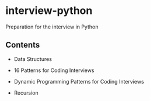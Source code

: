 # interview-python
Preparation for the interview in Python

## Contents

* Data Structures

* 16 Patterns for Coding Interviews

* Dynamic Programming Patterns for Coding Interviews

* Recursion

